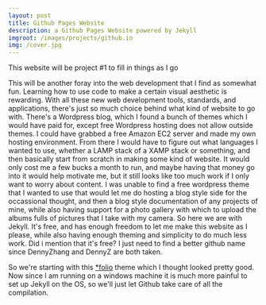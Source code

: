 ```yaml
---
layout: post
title: Github Pages Website
description: a Github Pages Website powered by Jekyll
imgroot: /images/projects/github.io
img: /cover.jpg
---
```


This website will be project #1 to fill in things as I go 

This will be another foray into the web development that I find as somewhat fun. Learning how to use code to make a certain visual aesthetic is rewarding. With all these new web development tools, standards, and applications, there's just so much choice behind what kind of website to go with. There's a Wordpress blog, which I found a bunch of themes which I would have paid for, except free Wordpress hosting does not allow outside themes. I could have grabbed a free Amazon EC2 server and made my own hosting environment. From there I would have to figure out what languages I wanted to use, whether a LAMP stack of a XAMP stack or something, and then basically start from scratch in making some kind of website. It would only cost me a few bucks a month to run, and maybe having that money go into it would help motivate me, but it still looks like too much work if I only want to worry about content. I was unable to find a free wordpress theme that I wanted to use that would let me do hosting a blog style side for the occassional thought, and then a blog style documentation of any projects of mine, while also having support for a photo gallery with which to upload the albums fulls of pictures that I take with my camera. So here we are with Jekyll. It's free, and has enough freedom to let me make this website as I please, while also having enough theming and simplicity to do much less work. Did i mention that it's free? I just need to find a better github name since DennyZhang and DennyZ are both taken.	

So we're starting with this <a href="https://github.com/bogoli/-folio">*folio</a> theme which I thought looked pretty good. Now since I am running on a windows machine it is much more painful to set up Jekyll on the OS, so we'll just let Github take care of all the compilation.